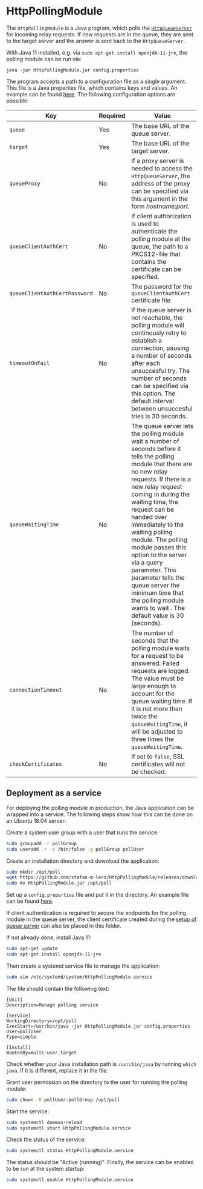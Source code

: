 # HttpPollingModule

The `HttpPollingModule` is a Java program, which polls the [`HttpQueueServer`](https://github.com/stefan-m-lenz/HttpQueueServer) for incoming relay requests.
If new requests are in the queue, they are sent to the target server and the answer is sent back to the `HttpQueueServer`.

With Java 11 installed, e.g. via `sudo apt-get install openjdk-11-jre`, the polling module can be run via:

```
java -jar HttpPollingModule.jar config.properties
```

The program accepts a path to a configuration file as a single argument.
This file is a Java properties file, which contains keys and values.
An example can be found [here](config.properties).
The following configuration options are possible:

|Key|Required|Value|
|-|-|-|
|`queue`|Yes|The base URL of the queue server.|
|`target`|Yes|The base URL of the target server.|
|`queueProxy`|No|If a proxy server is needed to access the `HttpQueueServer`, the address of the proxy can be specified via this argument in the form *hostname*:*port*.|
|`queueClientAuthCert`|No|If client authorization is used to authenticate the polling module at the queue, the path to a PKCS12-file that contains the certificate can be specified.|
|`queueClientAuthCertPassword`|No|The password for the `queueClientAuthCert` certificate file|
|`timeoutOnFail`|No|If the queue server is not reachable, the polling module will continously retry to establish a connection, pausing a number of seconds after each unsuccesful try. The number of seconds can be specified via this option. The default interval between unsuccesful tries is 30 seconds.|
|`queueWaitingTime`|No|The queue server lets the polling module wait a number of seconds before it tells the polling module that there are no new relay requests. If there is a new relay request coming in during the waiting time, the request can be handed over immediately to the waiting polling module. The polling module passes this option to the server via a query parameter. This parameter tells the queue server the minimum time that the polling module wants to wait . The default value is 30 (seconds).|
|`connectionTimeout`|No|The number of seconds that the polling module waits for a request to be answered. Failed requests are logged. The value must be large enough to account for the queue waiting time. If it is not more than twice the `queueWaitingTime`, it will be adjusted to three times the `queueWaitingTime`.|
|`checkCertificates`|No|If set to `false`, SSL certificates will not be checked.|

## Deployment as a service

For deploying the polling module in production, the Java application can be wrapped into a service.
The following steps show how this can be done on an Ubuntu 18.04 server:

Create a system user group with a user that runs the service:

```bash
sudo groupadd -r pollGroup
sudo useradd -r -s /bin/false -g pollGroup pollUser
```

Create an installation directory and download the application:

```bash
sudo mkdir /opt/poll
wget https://github.com/stefan-m-lenz/HttpPollingModule/releases/download/v1.0/HttpPollingModule.jar
sudo mv HttpPollingModule.jar /opt/poll
```

Set up a `config.properties` file and put it in the directory.
An example file can be found [here](config.properties.example).

If client authentication is required to secure the endpoints for the polling module in the queue server,
the client certificate created during the [setup of queue server](https://github.com/stefan-m-lenz/HttpQueueServer#install-and-configure-nginx-as-reverse-proxy) can also be placed in this folder.

If not already done, install Java 11:

```bash
sudo apt-get update
sudo apt-get install openjdk-11-jre
```

Then create a systemd service file to manage the application:

```bash
sudo vim /etc/systemd/system/HttpPollingModule.service
```

The file should contain the following text:

```
[Unit]
Description=Manage polling service

[Service]
WorkingDirectory=/opt/poll
ExecStart=/usr/bin/java -jar HttpPollingModule.jar config.properties
User=pollUser
Type=simple

[Install]
WantedBy=multi-user.target
```

Check whether your Java installation path is `/usr/bin/java` by running `which java`.
If it is different, replace it in the file.

Grant user permission on the directory to the user for running the polling module:

```bash
sudo chown -R pollUser:pollGroup /opt/poll
```

Start the service:

```bash
sudo systemctl daemon-reload
sudo systemctl start HttpPollingModule.service
```

Check the status of the service:

```bash
sudo systemctl status HttpPollingModule.service
```

The status should be "Active (running)".
Finally, the service can be enabled to be run at the system startup:

```bash
sudo systemctl enable HttpPollingModule.service
```